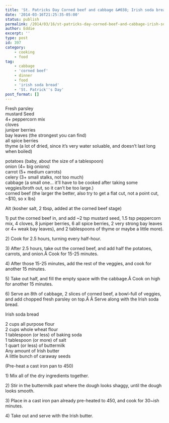 ```yaml
---
title: 'St. Patricks Day Corned beef and cabbage &#038; Irish soda bread'
date: '2014-03-16T21:25:35-05:00'
status: publish
permalink: /2014/03/16/st-patricks-day-corned-beef-and-cabbage-irish-soda-bread
author: Eddie
excerpt: ''
type: post
id: 397
category:
    - cooking
    - food
tag:
    - cabbage
    - 'corned beef'
    - dinner
    - food
    - 'irish soda bread'
    - 'St. Patrick''s Day'
post_format: []
---
```

Fresh parsley  
mustard Seed  
4+ peppercorn mix  
cloves  
juniper berries  
bay leaves (the strongest you can find)  
all spice berries  
thyme (a lot of dried, since it’s very water soluable, and doesn’t last long when boiled)

potatoes (baby, about the size of a tablespoon)  
onion (4+ big onions)  
carrot (5+ medium carrots)  
celery (3+ small stalks, not too much)  
cabbage (a small one... it’ll have to be cooked after taking some veggies/broth out, so it can’t be too large.)  
corned beef (the larger the better, also try to get a flat cut, not a point cut, ~$10, so x lbs)

Alt (kosher salt, 2 tbsp, added at the corned beef stage)

1\) put the corned beef in, and add ~2 tsp mustard seed, 1.5 tsp peppercorn mix, 4 cloves, 8 juniper berries, 6 all spice berries, 2 very strong bay leaves or 4+ weak bay leaves), and 2 tablespoons of thyme or maybe a little more).

2\) Cook for 2.5 hours, turning every half-hour.

3\) After 2.5 hours, take out the corned beef, and add half the potatoes, carrots, and onion.Â Cook for 15-25 minutes.

4\) After those 15-25 minutes, add the rest of the veggies, and cook for another 15 minutes.

5\) Take out half, and fill the empty space with the cabbage.Â Cook on high for another 15 minutes.

6\) Serve an 8th of cabbage, 2 slices of corned beef, a bowl-full of veggies, and add chopped fresh parsley on top.Â Â Serve along with the Irish soda bread.

Irish soda bread

2 cups all purpose flour  
2 cups whole wheat flour  
1 tablespoon (or less) of baking soda  
1 tablespoon (or more) of salt  
1 quart (or less) of buttermilk  
Any amount of Irish butter  
A little bunch of caraway seeds

(Pre-heat a cast iron pan to 450)

1\) Mix all of the dry ingredients together.

2\) Stir in the buttermilk past where the dough looks shaggy, until the dough looks smooth.

3\) Place in a cast iron pan already pre-heated to 450, and cook for 30~ish minutes.

4\) Take out and serve with the Irish butter.